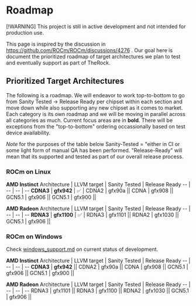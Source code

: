 # Roadmap

[!WARNING] This project is still in active development and not intended for production use.

This page is inspired by the discussion in https://github.com/ROCm/ROCm/discussions/4276 .
Our goal here is document the prioritized roadmap of target architectures we plan to test and eventually support as part of TheRock.

## Prioritized Target Architectures

The following is a roadmap. We will endeavor to work top-to-bottom to go from Sanity Tested -> Release Ready per chipset within each section and move down while also supporting any new chipset as it comes to market. Each category is its own roadmap and we will be moving in parallel across all categories as much. Current focus areas are in __bold__. There will be exceptions from the "top-to-bottom" ordering occassionally based on test device availability.

*Note* for the purposes of the table below Sanity-Tested = "either in CI or some light form of manual QA has been performed. "Release-Ready" will mean that its supported and tested as part of our overall release process.

### ROCm on Linux

**AMD Instinct**
Architecture | LLVM target | Sanity Tested | Release Ready
-- | -- | -- | --
**CDNA3** | **gfx942** | ✅ |
CDNA2 | gfx90a ||
CDNA | gfx908 ||
GCN5.1 | gfx906 ||
GCN5.1 | gfx900 ||

**AMD Radeon**
Architecture | LLVM target | Sanity Tested | Release Ready
-- | -- | -- | --
**RDNA3** | **gfx1100** | ✅ |
RDNA3 | gfx1101 ||
RDNA2 | gfx1030 ||
GCN5.1 | gfx906 ||

### ROCm on Windows

Check [windows_support.md](docs/development/windows_support.md) on current status of development.

**AMD Instinct**
Architecture | LLVM target | Sanity Tested | Release Ready
-- | -- | -- | --
**CDNA3** | **gfx942** ||
CDNA2 | gfx90a ||
CDNA | gfx908 ||
GCN5.1 | gfx906 ||
GCN5.1 | gfx900 ||

**AMD Radeon**
Architecture | LLVM target | Sanity Tested | Release Ready
-- | -- | -- | --
RDNA3 | gfx1101 ||
RDNA3 | gfx1100 ||
RDNA2 | gfx1030 ||
GCN5.1 | gfx906 ||




